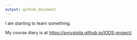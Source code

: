 ```yaml
---
output: github_document
---
```


I am starting to learn something.

My course diary is at <https://pyrysipila.github.io/IODS-project/>

